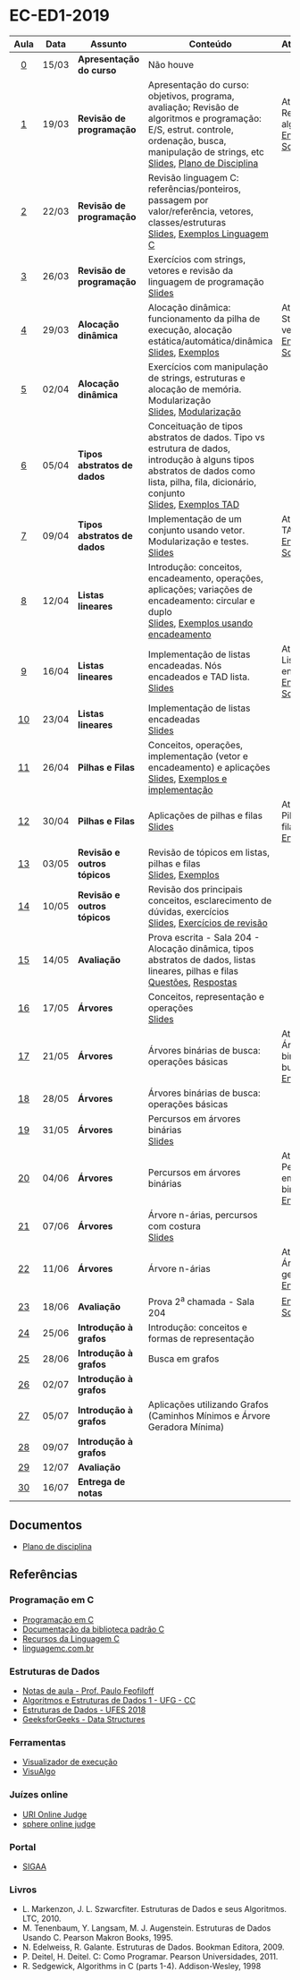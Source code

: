 # EC-ED1-2019


|Aula|Data|Assunto|Conteúdo|Atividade|
|:--:|:--:|-------|--------|:--------|
| [0](./Aula0/) | 15/03 | **Apresentação do curso** | Não houve<br/> | &nbsp;|
| [1](./Aula1/) | 19/03 | **Revisão de programação** | Apresentação do curso: objetivos, programa, avaliação; Revisão de algoritmos e programação: E/S, estrut. controle, ordenação, busca, manipulação de strings, etc<br/>[Slides](https://docs.google.com/presentation/d/1512S2YVKi4uvKyb707CTPTe75GNIxNfLzOJ0duFmHX4/), [Plano de Disciplina](./Aula1/1553028109770-PLA-1001193-Gustavo%20Cipriano%20Mota%20Sousa.pdf) | Atividade 1: Revisão de algoritmos<br/> [Enunciado](./Aula1/Lista1.pdf), [Solução](./Lista1)|
| [2](./Aula2/) | 22/03 | **Revisão de programação** | Revisão linguagem C: referências/ponteiros, passagem por valor/referência, vetores, classes/estruturas<br/>[Slides](https://docs.google.com/presentation/d/1Fp9ax2kFu3ngFwbXkXDi6wCVvn2WrT2ZYkXuuQdTeXQ/), [Exemplos Linguagem C](./Aula2/LinguagemC.md) | &nbsp;|
| [3](./Aula3/) | 26/03 | **Revisão de programação** | Exercícios com strings, vetores e revisão da linguagem de programação<br/>[Slides](https://docs.google.com/presentation/d/1KnTs1kkZctaoxAlFg3fxlT8CrUv8FFTTn0YNDpQdPV0/) | &nbsp;|
| [4](./Aula4/) | 29/03 | **Alocação dinâmica** | Alocação dinâmica: funcionamento da pilha de execução, alocação estática/automática/dinâmica<br/>[Slides](https://docs.google.com/presentation/d/1ffCsEoAGY9WavoKD71Sa0SHPWl4vZxmAfcEqQ13V-u8/), [Exemplos](./Aula4/AlocacaoDinamica.md) | Atividade 2: Strings e vetores<br/>[Enunciado](./Aula4/Atividade.md), [Solução](./Lista2/)|
| [5](./Aula5/) | 02/04 | **Alocação dinâmica** | Exercícios com manipulação de strings, estruturas e alocação de memória. Modularização<br/>[Slides](https://docs.google.com/presentation/d/1jC8d7kCPhnov54jHSU1r95JDMqtsuCLHfNsylGIzDYA/), [Modularização](./Aula5/ModulosEmC.md) | &nbsp;|
| [6](./Aula6/) | 05/04 | **Tipos abstratos de dados** | Conceituação de tipos abstratos de dados. Tipo vs estrutura de dados, introdução à alguns tipos abstratos de dados como lista, pilha, fila, dicionário, conjunto<br/>[Slides](https://docs.google.com/presentation/d/1LTYFy7m0qRrdBV0tN2FsWinR8iDkwZdxIvxhTuO-Ly8/), [Exemplos TAD](./Aula6/ExemplosTAD.md) | &nbsp;|
| [7](./Aula7/) | 09/04 | **Tipos abstratos de dados** | Implementação de um conjunto usando vetor. Modularização e testes.<br/>[Slides](https://docs.google.com/presentation/d/1rEjjMzBfdA4ZVMYRAmPx9C3XKHpJFgmG-mURtaU9O2E/) | Atividade 3: TAD<br/>[Enunciado](./Aula7/Atividade.md), [Solução](./Lista3/)|
| [8](./Aula8/) | 12/04 | **Listas lineares** | Introdução: conceitos, encadeamento, operações, aplicações; variações de encadeamento: circular e duplo<br/>[Slides](https://docs.google.com/presentation/d/16ZbIht-k48Ajc9BVuXNGW73nedEnJZrCEVmgSn-oims/), [Exemplos usando encadeamento](./Aula8/Exemplos.md) | &nbsp;|
| [9](./Aula9/) | 16/04 | **Listas lineares** | Implementação de listas encadeadas. Nós encadeados e TAD lista.<br/>[Slides](https://docs.google.com/presentation/d/1nfhHIAeZBmixSH6zjuMGWELVCsxQI07ES-e2YZXBUd0/) | Atividade 4: Listas encadeadas<br/> [Enunciado](./Aula9/Atividade.md), [Solução](./Lista4/)|
| [10](./Aula10/) | 23/04 | **Listas lineares** | Implementação de listas encadeadas<br/>[Slides](https://docs.google.com/presentation/d/1rvW4b_Hdln4V7a4FDsAnSkmV5S0eVw-qXF3Qdj-ihQk/) | &nbsp;|
| [11](./Aula11/) | 26/04 | **Pilhas e Filas** | Conceitos, operações, implementação (vetor e encadeamento) e aplicações<br/>[Slides](https://docs.google.com/presentation/d/1fP8JwhozQAUZ3Z4MgSjCm6DDTQxSPqLqC--vJOfc6DA/), [Exemplos e implementação](./Aula11/Exemplos/) | &nbsp;|
| [12](./Aula12/) | 30/04 | **Pilhas e Filas** | Aplicações de pilhas e filas<br/>[Slides](https://docs.google.com/presentation/d/1_VAqveE3S-IsPxbZTIZOZrE4Y0FJLMTBeIdBVHab5kM/edit?usp=sharing) | Atividade 5: Pilhas e filas<br/>[Enunciado](./Aula12/Atividade.md)|
| [13](./Aula13/) | 03/05 | **Revisão e outros tópicos** | Revisão de tópicos em listas, pilhas e filas<br/>[Slides](https://docs.google.com/presentation/d/13bVI_7BkDN8e4LQs9Wm0dBsIAzvh9KgSTy_GISQpOGQ/), [Exemplos](./Aula13/ed1_generico/) | &nbsp;|
| [14](./Aula14/) | 10/05 | **Revisão e outros tópicos** | Revisão dos principais conceitos, esclarecimento de dúvidas, exercícios<br/>[Slides](https://docs.google.com/presentation/d/12hQp6y0urOZrh0QP9VQqgiAjOz8RzxdJ71NGhpjO-zo/), [Exercícios de revisão](./Aula13/RevisaoProva.md) | &nbsp;|
| [15](./Aula15/) | 14/05 | **Avaliação** | Prova escrita - Sala 204 - Alocação dinâmica, tipos abstratos de dados, listas lineares, pilhas e filas<br/>[Questões](./Aula15/Prova1.pdf), [Respostas](./Aula15/Prova1Resposta.pdf) | &nbsp;|
| [16](./Aula16/) | 17/05 | **Árvores** | Conceitos, representação e operações<br/>[Slides](https://docs.google.com/presentation/d/1sjZJx7RWJkO7XfRRiQvOOqpYz17tJSZ2BQ-w3ZKO0eo/) | &nbsp;|
| [17](./Aula17/) | 21/05 | **Árvores** | Árvores binárias de busca: operações básicas<br/> | Atividade 6: Árvores binárias de busca<br/> [Enunciado](./Aula17/Atividade.md)|
| [18](./Aula18/) | 28/05 | **Árvores** | Árvores binárias de busca: operações básicas<br/> | &nbsp;|
| [19](./Aula19/) | 31/05 | **Árvores** | Percursos em árvores binárias<br/>[Slides](https://docs.google.com/presentation/d/1wEocZ63UbY53RN4gVzEbG_M0gQpW81tQgD_tkdyj6Gc/) | &nbsp;|
| [20](./Aula20/) | 04/06 | **Árvores** | Percursos em árvores binárias<br/> | Atividade 7: Percursos em árvores binárias<br/> [Enunciado](./Aula20/Atividade.md)|
| [21](./Aula21/) | 07/06 | **Árvores** | Árvore n-árias, percursos com costura<br/>[Slides](https://docs.google.com/presentation/d/1ZSkoUaJLSN6gQpJ6gDX7FtaNvcWaNqJa7ax_166NSbw/) | &nbsp;|
| [22](./Aula22/) | 11/06 | **Árvores** | Árvore n-árias<br/> | Atividade 8: Árvores genéricas [Enunciado](./Aula22/ed1_arvore_generica/)|
| [23](./Aula23/) | 18/06 | **Avaliação** | Prova 2<sup>a</sup> chamada - Sala 204<br/> | [Enunciado](./Aula23/Prova1-2ndChamada.pdf), [Solução](./Aula23/Prova1-2ndChamada-solucao.pdf)|
| [24](./Aula24/) | 25/06 | **Introdução à grafos** | Introdução: conceitos e formas de representação<br/> | &nbsp;|
| [25](./Aula25/) | 28/06 | **Introdução à grafos** | Busca em grafos<br/> | &nbsp;|
| [26](./Aula26/) | 02/07 | **Introdução à grafos** | <br/> | &nbsp;|
| [27](./Aula27/) | 05/07 | **Introdução à grafos** | Aplicações utilizando Grafos (Caminhos Mínimos e Árvore Geradora Mínima)<br/> | &nbsp;|
| [28](./Aula28/) | 09/07 | **Introdução à grafos** | <br/> | &nbsp;|
| [29](./Aula29/) | 12/07 | **Avaliação** | <br/> | &nbsp;|
| [30](./Aula30/) | 16/07 | **Entrega de notas** | <br/> | &nbsp;|


## Documentos
 - [Plano de disciplina](./Aula1/1553028109770-PLA-1001193-Gustavo%20Cipriano%20Mota%20Sousa.pdf)

## Referências

### Programação em C
 - [Programação em C](http://fig.if.usp.br/~esdobay/c/c.pdf)
 - [Documentação da biblioteca padrão C](http://www.cplusplus.com/reference/clibrary/)
 - [Recursos da Linguagem C](https://www.ime.usp.br/~pf/algoritmos/index.html#C-language)
 - [linguagemc.com.br](http://linguagemc.com.br/)

### Estruturas de Dados
 - [Notas de aula - Prof. Paulo Feofiloff](https://www.ime.usp.br/~pf/estruturas-de-dados/)
 - [Algoritmos e Estruturas de Dados 1 - UFG - CC](http://www.inf.ufg.br/~hebert/disc/aed1/)
 - [Estruturas de Dados - UFES 2018](https://inf.ufes.br/~pdcosta/ensino/2018-2-estruturas-de-dados/)
 - [GeeksforGeeks - Data Structures](https://www.geeksforgeeks.org/data-structures/)

### Ferramentas
 - [Visualizador de execução](http://www.pythontutor.com/c.html#mode=edit)
 - [VisuAlgo](https://visualgo.net/)

### Juízes online
 - [URI Online Judge](https://www.urionlinejudge.com.br/judge/pt)
 - [sphere online judge](https://br.spoj.com/)

### Portal
 - [SIGAA](http://sigaa.sistemas.ufg.br)


### Livros
- L. Markenzon, J. L. Szwarcfiter. Estruturas de Dados e seus Algoritmos. LTC, 2010.
- M. Tenenbaum, Y. Langsam, M. J. Augenstein. Estruturas de Dados Usando C. Pearson Makron Books, 1995.
- N. Edelweiss, R. Galante. Estruturas de Dados. Bookman Editora, 2009.
- P. Deitel, H. Deitel. C: Como Programar. Pearson Universidades, 2011.
- R. Sedgewick, Algorithms in C (parts 1-4). Addison-Wesley, 1998
